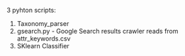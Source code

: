3 pyhton scripts:
1) Taxonomy_parser
2) gsearch.py - Google Search results crawler
reads from attr_keywords.csv
3) SKlearn Classifier
